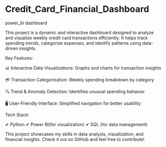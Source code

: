 # Credit_Card_Financial_Dashboard
power_bi dashboard

This project is a dynamic and interactive dashboard designed to analyze and visualize weekly credit card transactions efficiently. It helps track spending trends, categorize expenses, and identify patterns using data-driven insights.

Key Features:

📊 Interactive Data Visualizations: Graphs and charts for transaction insights

💳 Transaction Categorization: Weekly spending breakdown by category

🔍 Trend & Anomaly Detection: Identifies unusual spending behavior

🖥️ User-Friendly Interface: Simplified navigation for better usability


Tech Stack:

✔ Python
✔ Power BI(for visualization)
✔ SQL (for data management)

This project showcases my skills in data analysis, visualization, and financial insights. Check it out on GitHub and feel free to contribute!
